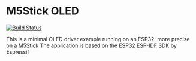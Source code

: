 # M5Stick OLED

[![Build Status](http://ci.jonasheim.de/buildStatus/icon?job=M5Stick_OLED)](http://ci.jonasheim.de/job/M5Stick_OLED)

This is a minimal OLED driver example running on an ESP32; more precise on a [M5Stick](https://docs.m5stack.com/#/en/core/m5stick)
The application is based on the ESP32 [ESP-IDF](https://github.com/espressif/esp-idf) SDK by Espressif
